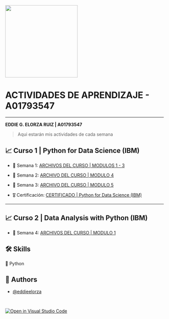 <img src="https://static.wikia.nocookie.net/tecdemonterrey/images/1/1b/Logo_Tec_azul.png/revision/latest?cb=20190219041656&path-prefix=es" width="230" bg-color="FFFFFF" />

# ACTIVIDADES DE APRENDIZAJE - A01793547
----
**EDDIE G. ELORZA RUIZ | A01793547**

 > Aqui estarán mis actividades de cada semana

 
## 📈 Curso 1 | Python for Data Science (IBM)

* 📁 Semana 1:
[ARCHIVOS DEL CURSO | MODULOS 1 - 3](https://github.com/PosgradoMNA/actividades-de-aprendizaje-eddieelorza/tree/main/IBM-Python-for-Data-Science)

* 📁 Semana 2:
[ARCHIVO DEL CURSO | MODULO 4](https://github.com/PosgradoMNA/actividades-de-aprendizaje-eddieelorza/blob/main/IBM-Python-for-Data-Science/modulo_4.ipynb)
* 📁 Semana 3:
[ARCHIVO DEL CURSO | MODULO 5](https://colab.research.google.com/github/PosgradoMNA/actividades-de-aprendizaje-eddieelorza/blob/main/modulo_5.ipynb)
* 🎖 Certificación:
[CERTIFICADO | Python for Data Science (IBM)](https://github.com/PosgradoMNA/actividades-de-aprendizaje-eddieelorza/blob/main/Certificaciones/certificado.png?raw=true)


----

## 📈 Curso 2 | Data Analysis with Python (IBM)
* 📁 Semana 4:
[ARCHIVOS DEL CURSO | MODULO 1](https://github.com/PosgradoMNA/actividades-de-aprendizaje-eddieelorza/tree/main/IBM-Python-for-Data-Science)

## 🛠 Skills
🐍 Python


## 👤 Authors

- [@eddieelorza](https://github.com/eddieelorza)

<br>

 [![Open in Visual Studio Code](https://classroom.github.com/assets/open-in-vscode-c66648af7eb3fe8bc4f294546bfd86ef473780cde1dea487d3c4ff354943c9ae.svg)](https://classroom.github.com/online_ide?assignment_repo_id=8478736&assignment_repo_type=AssignmentRepo)

